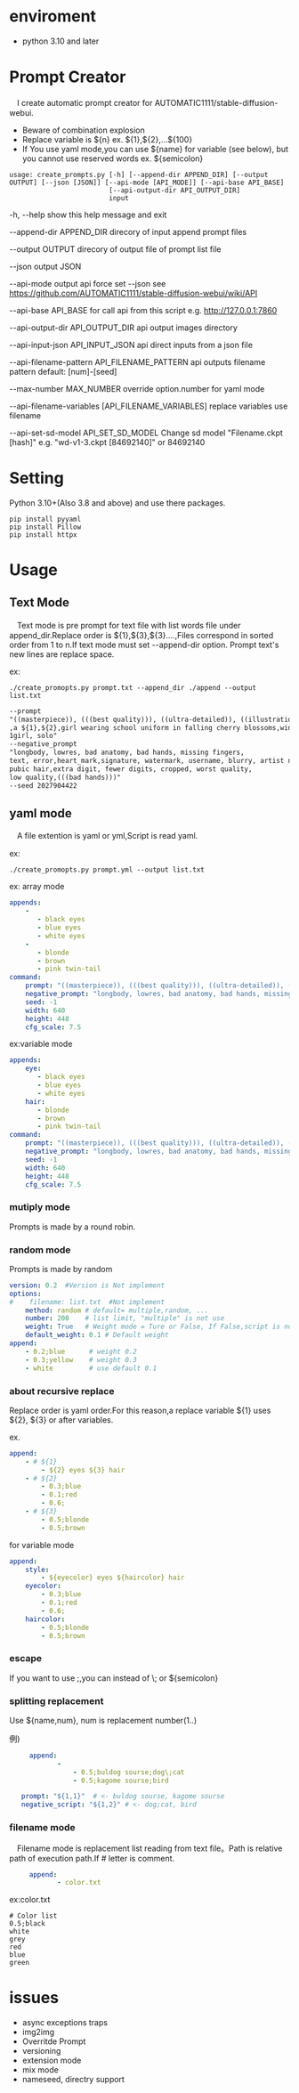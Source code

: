 # enviroment
- python 3.10 and later

# Prompt Creator
　I create automatic prompt creator for AUTOMATIC1111/stable-diffusion-webui.

- Beware of combination explosion
- Replace variable is \${n} ex. \${1},\${2},...\${100}
- If You use yaml mode,you can use \${name} for variable (see below), but you cannot use reserved words ex. \${semicolon}


```
usage: create_prompts.py [-h] [--append-dir APPEND_DIR] [--output OUTPUT] [--json [JSON]] [--api-mode [API_MODE]] [--api-base API_BASE]
                         [--api-output-dir API_OUTPUT_DIR]
                         input
```

  -h, --help            show this help message and exit

  --append-dir APPEND_DIR
                        direcory of input append prompt files

  --output OUTPUT       direcory of output file of prompt list file

  --json                output JSON

  --api-mode            output api force set --json
                        see https://github.com/AUTOMATIC1111/stable-diffusion-webui/wiki/API

  --api-base API_BASE  for call api from this script e.g. http://127.0.0.1:7860

  --api-output-dir API_OUTPUT_DIR
                        api output images directory

  --api-input-json API_INPUT_JSON
                        api direct inputs from a json file

  --api-filename-pattern API_FILENAME_PATTERN
                        api outputs filename pattern default: [num]-[seed]

  --max-number MAX_NUMBER
                        override option.number for yaml mode

  --api-filename-variables [API_FILENAME_VARIABLES]
                        replace variables use filename

  --api-set-sd-model API_SET_SD_MODEL
                        Change sd model "Filename.ckpt [hash]" e.g. "wd-v1-3.ckpt [84692140]" or 84692140


# Setting
 Python 3.10+(Also 3.8 and above) and use there packages.
 
```
pip install pyyaml
pip install Pillow
pip install httpx
```

# Usage
## Text Mode
　Text mode is pre prompt for text file with list words file under append_dir.Replace order is \$\{1\},\$\{3\},\$\{3\}....,Files correspond in sorted order from 1 to n.If text mode must set --append-dir option. Prompt text's new lines are replace space.


ex:
```
./create_promopts.py prompt.txt --append_dir ./append --output list.txt
```

```txt
--prompt
"((masterpiece)), (((best quality))), ((ultra-detailed)), ((illustration)), ((disheveled hair)),
,a ${1},${2},girl wearing school uniform in falling cherry blossoms,wind,
1girl, solo"
--negative_prompt
"longbody, lowres, bad anatomy, bad hands, missing fingers,
text, error,heart_mark,signature, watermark, username, blurry, artist name
pubic hair,extra digit, fewer digits, cropped, worst quality,
low quality,(((bad hands)))"
--seed 2027904422
```

## yaml mode
　A file extention is yaml or yml,Script is read yaml.

ex:
```
./create_promopts.py prompt.yml --output list.txt
```


ex: array mode
```yaml
appends:
    -
       - black eyes
       - blue eyes
       - white eyes
    -
       - blonde
       - brown 
       - pink twin-tail
command:
    prompt: "((masterpiece)), (((best quality))), ((ultra-detailed)), ((illustration)), ((disheveled hair)),a ${1} ${2} girl wearing school uniform in falling cherry blossoms,wind1girl, solo"
    negative_prompt: "longbody, lowres, bad anatomy, bad hands, missing fingers,text, error,heart_mark,signature, watermark, username, blurry, artist namepubic hair,extra digit, fewer digits, cropped, worst quality,low quality,{{{bad hands}}}"
    seed: -1
    width: 640
    height: 448
    cfg_scale: 7.5
```

ex:variable mode

```yaml
appends:
    eye:
       - black eyes
       - blue eyes
       - white eyes
    hair:
       - blonde
       - brown 
       - pink twin-tail
command:
    prompt: "((masterpiece)), (((best quality))), ((ultra-detailed)), ((illustration)), ((disheveled hair)),a ${eye} ${hair} girl wearing school uniform in falling cherry blossoms,wind1girl, solo"
    negative_prompt: "longbody, lowres, bad anatomy, bad hands, missing fingers,text, error,heart_mark,signature, watermark, username, blurry, artist namepubic hair,extra digit, fewer digits, cropped, worst quality,low quality,{{{bad hands}}}"
    seed: -1
    width: 640
    height: 448
    cfg_scale: 7.5
```

### mutiply mode
  Prompts is made by a round robin.


### random mode
 Prompts is made by random 

```yaml
version: 0.2  #Version is Not implement 
options:
#    filename: list.txt  #Not implement
    method: random # default= multiple,random, ...
    number: 200    # list limit, "multiple" is not use
    weight: True   # Weight mode = Ture or False, If False,script is note use weight
    default_weight: 0.1 # Default weight
append:
    - 0.2;blue      # weight 0.2
    - 0.3;yellow    # weight 0.3
    - white         # use default 0.1
```

### about recursive replace
 Replace order is yaml order.For this reason,a replace variable \$\{1\} uses \$\{2\}, \$\{3\} or after variables.

 ex.

```yaml
append:
    - # ${1}
        - ${2} eyes ${3} hair
    - # ${2}
        - 0.3;blue
        - 0.1;red
        - 0.6;
    - # ${3}
        - 0.5;blonde
        - 0.5;brown
```

for variable mode
```yaml
append:
    style:
        - ${eyecolor} eyes ${haircolor} hair
    eyecolor:
        - 0.3;blue
        - 0.1;red
        - 0.6;
    haircolor:
        - 0.5;blonde
        - 0.5;brown
```


### escape
If you want to use ;,you can instead of \\; or \$\{semicolon\}

### splitting replacement

Use \$\{name,num\}, num is replacement number(1..)

例)
```yaml
     append:
            -
                - 0.5;buldog sourse;dog\;cat
                - 0.5;kagome sourse;bird
```

```yaml
   prompt: "${1,1}"  # <- buldog sourse, kagome sourse
   negative_script: "${1,2}" # <- dog;cat, bird
```

### filename mode
　Filename mode is replacement list reading from text file。Path is relative path of execution path.If # letter is comment.


```yaml
     append:
            - color.txt
```

ex:color.txt
```
# Color list
0.5;black
white
grey
red
blue
green
```

# issues
- async exceptions traps
- img2img
- Overritde Prompt
- versioning
- extension mode
- mix mode
- nameseed, directry support
